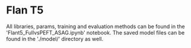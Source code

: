 # Flan T5

All libraries, params, training and evaluation methods can be found in the 'Flant5_FullvsPEFT_ASAG.ipynb' notebook.
The saved model files can be found in the './model/' directory as well.
